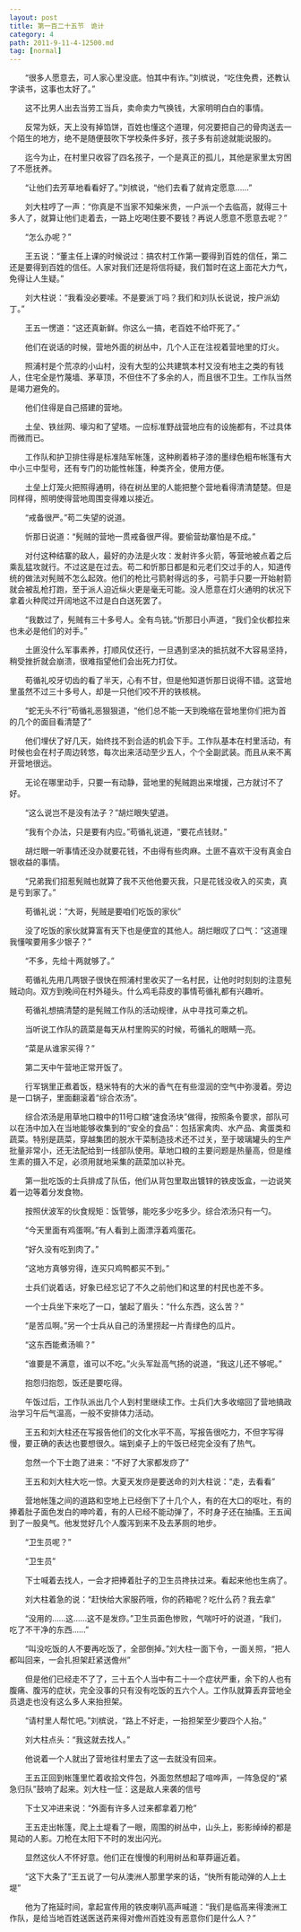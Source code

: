 ```yaml
---
layout: post
title: 第一百二十五节　诡计
category: 4
path: 2011-9-11-4-12500.md
tag: [normal]
---
```


　　“很多人愿意去，可人家心里没底。怕其中有诈。”刘槟说，“吃住免费，还教认字读书，这事也太好了。”

　　这不比男人出去当劳工当兵，卖命卖力气换钱，大家明明白白的事情。

　　反常为妖，天上没有掉馅饼，百姓也懂这个道理，何况要把自己的骨肉送去一个陌生的地方，绝不是随便鼓吹下学校条件多好，孩子多有前途就能说服的。

　　迄今为止，在村里只收容了四名孩子，一个是真正的孤儿，其他是家里太穷困了不愿抚养。

　　“让他们去芳草地看看好了。”刘槟说，“他们去看了就肯定愿意……”

　　刘大柱哼了一声：“你真是不当家不知柴米贵，一户派一个去临高，就得三十多人了，就算让他们走着去，一路上吃喝住要不要钱？再说人愿意不愿意去呢？”

　　“怎么办呢？”

　　王五说：“董主任上课的时候说过：搞农村工作第一要得到百姓的信任，第二还是要得到百姓的信任。人家对我们还是将信将疑，我们暂时在这上面花大力气，免得让人生疑。”

　　刘大柱说：“我看没必要嗦。不是要派丁吗？我们和刘队长说说，按户派幼丁。”

　　王五一愣道：“这还真新鲜。你这么一搞，老百姓不给吓死了。”

　　他们在说话的时候，营地外面的树丛中，几个人正在注视着营地里的灯火。

　　照浦村是个荒凉的小山村，没有大型的公共建筑本村又没有地主之类的有钱人，住宅全是竹蔑墙、茅草顶，不但住不了多余的人，而且很不卫生。工作队当然是竭力避免的。

　　他们住得是自己搭建的营地。

　　土垒、铁丝网、壕沟和了望塔。一应标准野战营地应有的设施都有，不过具体而微而已。

　　工作队和护卫排住得是标准陆军帐篷，这种刷着柿子漆的墨绿色粗布帐篷有大中小三中型号，还有专门的功能性帐篷，种类齐全，使用方便。

　　土垒上灯笼火把照得通明，待在树丛里的人能把整个营地看得清清楚楚。但是同样得，照明使得营地周围变得难以接近。

　　“戒备很严。”苟二失望的说道。

　　忻那日说道：“髡贼的营地一贯戒备很严得。要偷营劫寨怕是不成。”

　　对付这种结寨的敌人，最好的办法是火攻：发射许多火箭，等营地被点着之后乘乱猛攻就行。不过这是在过去。苟二和忻那日都是和元老们交过手的人，知道传统的做法对髡贼不怎么起效。他们的枪比弓箭射得远的多，弓箭手只要一开始射箭就会被乱枪打跑，至于派人迫近纵火更是毫无可能。没人愿意在灯火通明的状况下拿着火种爬过开阔地这不过是白白送死罢了。

　　“我数过了，髡贼有三十多号人。全有鸟铳。”忻那日小声道，“我们全伙都拉来也未必是他们的对手。”

　　土匪没什么军事素养，打顺风仗还行，一旦遇到坚决的抵抗就不大容易坚持，稍受挫折就会崩溃，很难指望他们会出死力打仗。

　　苟循礼咬牙切齿的看了半天，心有不甘，但是他知道忻那日说得不错。这营地里虽然不过三十多号人，却是一只他们咬不开的铁核桃。

　　“蛇无头不行”苟循礼恶狠狠道，“他们总不能一天到晚缩在营地里你们把为首的几个的面目看清楚了”

　　他们埋伏了好几天，始终找不到合适的机会下手。工作队基本在村里活动，有时候也会在村子周边转悠，每次出来活动至少五人，个个全副武装。而且从来不离开营地很远。

　　无论在哪里动手，只要一有动静，营地里的髡贼跑出来增援，己方就讨不了好。

　　“这么说岂不是没有法子？”胡烂眼失望道。

　　“我有个办法，只是要有内应。”苟循礼说道，“要花点钱财。”

　　胡烂眼一听事情还没办就要花钱，不由得有些肉麻。土匪不喜欢干没有真金白银收益的事情。

　　“兄弟我们招惹髡贼也就算了我不灭他他要灭我，只是花钱没收入的买卖，真是亏到家了。”

　　苟循礼说：“大哥，髡贼是要咱们吃饭的家伙”

　　没了吃饭的家伙就算富有天下也是便宜的其他人。胡烂眼叹了口气：“这道理我懂唉要用多少银子？”

　　“不多，先给十两就够了。”

　　苟循礼先用几两银子很快在照浦村里收买了一名村民，让他时时刻刻的注意髡贼动向。双方到晚间在村外碰头。什么鸡毛蒜皮的事情苟循礼都有兴趣听。

　　苟循礼想搞清楚的是髡贼工作队的活动规律，从中寻找可乘之机。

　　当听说工作队的蔬菜是每天从村里购买的时候，苟循礼的眼睛一亮。

　　“菜是从谁家买得？”

　　第二天中午营地正常开饭了。

　　行军锅里正煮着饭，糙米特有的大米的香气在有些湿润的空气中弥漫着。旁边是一口锅子，里面翻滚着“综合浓汤”。

　　综合浓汤是用草地口粮中的11号口粮“速食汤块”做得，按照条令要求，部队可以在汤中加入在当地能够收集到的“安全的食品”：包括家禽肉、水产品、禽蛋类和蔬菜。特别是蔬菜，穿越集团的脱水干菜制造技术还不过关，至于玻璃罐头的生产批量非常小，还无法配给到一线部队使用。草地口粮的主要问题是热量高，但是维生素的摄入不足，必须用就地采集的蔬菜加以补充。

　　第一批吃饭的士兵排成了队伍，他们从背包里取出镀锌的铁皮饭盒，一边说笑着一边等着分发食物。

　　按照伏波军的伙食规矩：饭管够，能吃多少吃多少。综合浓汤只有一勺。

　　“今天里面有鸡蛋啊。”有人看到上面漂浮着鸡蛋花。

　　“好久没有吃到肉了。”

　　“这地方真够穷得，连买只鸡鸭都买不到。”

　　士兵们说着话，好象已经忘记了不久之前他们和这里的村民也差不多。

　　一个士兵坐下来吃了一口，皱起了眉头：“什么东西，这么苦？”

　　“是苦瓜啊。”另一个士兵从自己的汤里捞起一片青绿色的瓜片。

　　“这东西能煮汤嘛？”

　　“谁要是不满意，谁可以不吃。”火头军趾高气扬的说道，“我这儿还不够呢。”

　　抱怨归抱怨，饭还是要吃得。

　　午饭过后，工作队派出几个人到村里继续工作。士兵们大多收缩回了营地搞政治学习午后气温高，一般不安排体力活动。

　　王五和刘大柱还在写报告他们的文化水平不高，写报告很吃力，不但字写得慢，要正确的表达也要想很久。端到桌子上的午饭已经完全没有了热气。

　　忽然一个下士跑了进来：“不好了大家都发痧了”

　　王五和刘大柱大吃一惊。大夏天发痧是要送命的刘大柱说：“走，去看看”

　　营地帐篷之间的道路和空地上已经倒下了十几个人，有的在大口的呕吐，有的捧着肚子面色发白的呻吟着，有的人已经不能动弹了，不时身子还在抽搐。王五闻到了一股臭气。他发觉好几个人腹泻到来不及去茅厕的地步。

　　“卫生员呢？”

　　“卫生员”

　　下士喊着去找人，一会才把捧着肚子的卫生员搀扶过来。看起来他也生病了。

　　刘大柱着急的说：“赶快给大家服药哦，你的药箱呢？吃什么药？我去拿”

　　“没用的……这……这不是发痧。”卫生员面色惨败，气喘吁吁的说道，“我们，吃了不干净的东西……”

　　“叫没吃饭的人不要再吃饭了，全部倒掉。”刘大柱一面下令，一面关照，“把人都叫回来，一会扎担架赶紧送儋州”

　　但是他们已经走不了了，三十五个人当中有二十一个症状严重，余下的人也有腹痛、腹泻的症状，完全没事的只有没有吃饭的五六个人。工作队就算丢弃营地全员退走也没有这么多人来抬担架。

　　“请村里人帮忙吧。”刘槟说，“路上不好走，一抬担架至少要四个人抬。”

　　刘大柱点头：“我这就去找人。”

　　他说着一个人就出了营地往村里去了这一去就没有回来。

　　王五正回到帐篷里忙着收拾文件包，外面忽然想起了喧哗声，一阵急促的“紧急归队”鼓响了起来。刘大柱一怔：这是敌人来袭的信号

　　下士又冲进来说：“外面有许多人过来都拿着刀枪”

　　王五走出帐篷，爬上土堤看了一眼，周围的树丛中，山头上，影影绰绰的都是晃动的人影。刀枪在太阳下不时的发出闪光。

　　显然这伙人不怀好意。他们正在慢慢的利用树丛和草莽逼近着。

　　“这下大条了”王五说了一句从澳洲人那里学来的话，“快所有能动弹的人上土堤”

　　他为了拖延时间，拿起宣传用的铁皮喇叭高声喊道：“我们是临高来得澳洲工作队，是给当地百姓送医送药来得对儋州百姓没有恶意你们是什么人？”
